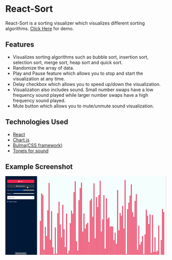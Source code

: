 # React-Sort

React-Sort is a sorting visualizer which visualizes different sorting algorithms. [Click Here](https://rohitkrishna094.github.io/react-sort/) for demo.

## Features
- Visualizes sorting algorithms such as bubble sort, insertion sort, selection sort, merge sort, heap sort and quick sort.
- Randomize the array of data.
- Play and Pause feature which allows you to stop and start the visualization at any time.
- Delay checkbox which allows you to speed up/down the visualization.
- Visualization also includes sound. Small number swaps have a low frequency sound played while larger number swaps have a high frequency sound played.
- Mute button which allows you to mute/unmute sound visualization.

## Technologies Used
- [React](https://reactjs.org/)
- [Chart.js](https://www.chartjs.org/)
- [Bulma(CSS framework)](https://bulma.io/)
- [Tonejs for sound](https://tonejs.github.io/)

## Example Screenshot
![Example Screenshot](./assets/sort.gif)
